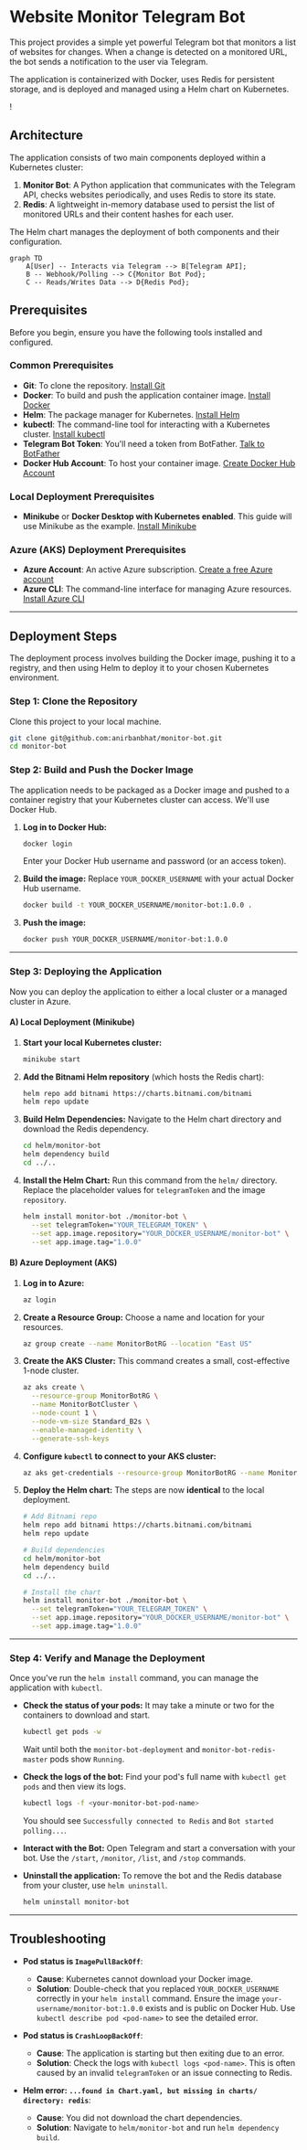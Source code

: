 # Website Monitor Telegram Bot

This project provides a simple yet powerful Telegram bot that monitors a list of websites for changes. When a change is detected on a monitored URL, the bot sends a notification to the user via Telegram.

The application is containerized with Docker, uses Redis for persistent storage, and is deployed and managed using a Helm chart on Kubernetes.

\!

## Architecture

The application consists of two main components deployed within a Kubernetes cluster:

1.  **Monitor Bot**: A Python application that communicates with the Telegram API, checks websites periodically, and uses Redis to store its state.
2.  **Redis**: A lightweight in-memory database used to persist the list of monitored URLs and their content hashes for each user.

The Helm chart manages the deployment of both components and their configuration.

```mermaid
graph TD
    A[User] -- Interacts via Telegram --> B[Telegram API];
    B -- Webhook/Polling --> C{Monitor Bot Pod};
    C -- Reads/Writes Data --> D{Redis Pod};
```

## Prerequisites

Before you begin, ensure you have the following tools installed and configured.

### Common Prerequisites

  * **Git**: To clone the repository. [Install Git](https://git-scm.com/book/en/v2/Getting-Started-Installing-Git)
  * **Docker**: To build and push the application container image. [Install Docker](https://docs.docker.com/get-docker/)
  * **Helm**: The package manager for Kubernetes. [Install Helm](https://helm.sh/docs/intro/install/)
  * **kubectl**: The command-line tool for interacting with a Kubernetes cluster. [Install kubectl](https://kubernetes.io/docs/tasks/tools/install-kubectl/)
  * **Telegram Bot Token**: You'll need a token from BotFather. [Talk to BotFather](https://t.me/botfather)
  * **Docker Hub Account**: To host your container image. [Create Docker Hub Account](https://hub.docker.com/)

### Local Deployment Prerequisites

  * **Minikube** or **Docker Desktop with Kubernetes enabled**. This guide will use Minikube as the example. [Install Minikube](https://minikube.sigs.k8s.io/docs/start/)

### Azure (AKS) Deployment Prerequisites

  * **Azure Account**: An active Azure subscription. [Create a free Azure account](https://azure.microsoft.com/free/)
  * **Azure CLI**: The command-line interface for managing Azure resources. [Install Azure CLI](https://docs.microsoft.com/en-us/cli/azure/install-azure-cli)

-----

## Deployment Steps

The deployment process involves building the Docker image, pushing it to a registry, and then using Helm to deploy it to your chosen Kubernetes environment.

### Step 1: Clone the Repository

Clone this project to your local machine.

```bash
git clone git@github.com:anirbanbhat/monitor-bot.git
cd monitor-bot
```

### Step 2: Build and Push the Docker Image

The application needs to be packaged as a Docker image and pushed to a container registry that your Kubernetes cluster can access. We'll use Docker Hub.

1.  **Log in to Docker Hub:**

    ```bash
    docker login
    ```

    Enter your Docker Hub username and password (or an access token).

2.  **Build the image:**
    Replace `YOUR_DOCKER_USERNAME` with your actual Docker Hub username.

    ```bash
    docker build -t YOUR_DOCKER_USERNAME/monitor-bot:1.0.0 .
    ```

3.  **Push the image:**

    ```bash
    docker push YOUR_DOCKER_USERNAME/monitor-bot:1.0.0
    ```

-----

### Step 3: Deploying the Application

Now you can deploy the application to either a local cluster or a managed cluster in Azure.

#### A) Local Deployment (Minikube)

1.  **Start your local Kubernetes cluster:**

    ```bash
    minikube start
    ```

2.  **Add the Bitnami Helm repository** (which hosts the Redis chart):

    ```bash
    helm repo add bitnami https://charts.bitnami.com/bitnami
    helm repo update
    ```

3.  **Build Helm Dependencies:**
    Navigate to the Helm chart directory and download the Redis dependency.

    ```bash
    cd helm/monitor-bot
    helm dependency build
    cd ../..
    ```

4.  **Install the Helm Chart:**
    Run this command from the `helm/` directory. Replace the placeholder values for `telegramToken` and the image `repository`.

    ```bash
    helm install monitor-bot ./monitor-bot \
      --set telegramToken="YOUR_TELEGRAM_TOKEN" \
      --set app.image.repository="YOUR_DOCKER_USERNAME/monitor-bot" \
      --set app.image.tag="1.0.0"
    ```

#### B) Azure Deployment (AKS)

1.  **Log in to Azure:**

    ```bash
    az login
    ```

2.  **Create a Resource Group:**
    Choose a name and location for your resources.

    ```bash
    az group create --name MonitorBotRG --location "East US"
    ```

3.  **Create the AKS Cluster:**
    This command creates a small, cost-effective 1-node cluster.

    ```bash
    az aks create \
      --resource-group MonitorBotRG \
      --name MonitorBotCluster \
      --node-count 1 \
      --node-vm-size Standard_B2s \
      --enable-managed-identity \
      --generate-ssh-keys
    ```

4.  **Configure `kubectl` to connect to your AKS cluster:**

    ```bash
    az aks get-credentials --resource-group MonitorBotRG --name MonitorBotCluster
    ```

5.  **Deploy the Helm chart:**
    The steps are now **identical** to the local deployment.

    ```bash
    # Add Bitnami repo
    helm repo add bitnami https://charts.bitnami.com/bitnami
    helm repo update

    # Build dependencies
    cd helm/monitor-bot
    helm dependency build
    cd ../..

    # Install the chart
    helm install monitor-bot ./monitor-bot \
      --set telegramToken="YOUR_TELEGRAM_TOKEN" \
      --set app.image.repository="YOUR_DOCKER_USERNAME/monitor-bot" \
      --set app.image.tag="1.0.0"
    ```

-----

### Step 4: Verify and Manage the Deployment

Once you've run the `helm install` command, you can manage the application with `kubectl`.

  * **Check the status of your pods:**
    It may take a minute or two for the containers to download and start.

    ```bash
    kubectl get pods -w
    ```

    Wait until both the `monitor-bot-deployment` and `monitor-bot-redis-master` pods show `Running`.

  * **Check the logs of the bot:**
    Find your pod's full name with `kubectl get pods` and then view its logs.

    ```bash
    kubectl logs -f <your-monitor-bot-pod-name>
    ```

    You should see `Successfully connected to Redis` and `Bot started polling...`.

  * **Interact with the Bot:**
    Open Telegram and start a conversation with your bot. Use the `/start`, `/monitor`, `/list`, and `/stop` commands.

  * **Uninstall the application:**
    To remove the bot and the Redis database from your cluster, use `helm uninstall`.

    ```bash
    helm uninstall monitor-bot
    ```

-----

## Troubleshooting

  * **Pod status is `ImagePullBackOff`**:

      * **Cause**: Kubernetes cannot download your Docker image.
      * **Solution**: Double-check that you replaced `YOUR_DOCKER_USERNAME` correctly in your `helm install` command. Ensure the image `your-username/monitor-bot:1.0.0` exists and is public on Docker Hub. Use `kubectl describe pod <pod-name>` to see the detailed error.

  * **Pod status is `CrashLoopBackOff`**:

      * **Cause**: The application is starting but then exiting due to an error.
      * **Solution**: Check the logs with `kubectl logs <pod-name>`. This is often caused by an invalid `telegramToken` or an issue connecting to Redis.

  * **Helm error: `...found in Chart.yaml, but missing in charts/ directory: redis`**:

      * **Cause**: You did not download the chart dependencies.
      * **Solution**: Navigate to `helm/monitor-bot` and run `helm dependency build`.